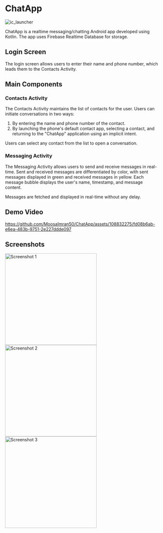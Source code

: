 # ChatApp

![ic_launcher](https://github.com/MoosaImran50/ChatApp/assets/108832275/b87518d9-d72c-48f3-b9ab-1e0fa435d499)

ChatApp is a realtime messaging/chatting Android app developed using Kotlin. The app uses Firebase Realtime Database for storage.

## Login Screen

The login screen allows users to enter their name and phone number, which leads them to the Contacts Activity.

## Main Components

### Contacts Activity

The Contacts Activity maintains the list of contacts for the user. Users can initiate conversations in two ways:

1. By entering the name and phone number of the contact.
2. By launching the phone's default contact app, selecting a contact, and returning to the "ChatApp" application using an implicit intent.

Users can select any contact from the list to open a conversation.

### Messaging Activity

The Messaging Activity allows users to send and receive messages in real-time. Sent and received messages are differentiated by color, with sent messages displayed in green and received messages in yellow. Each message bubble displays the user's name, timestamp, and message content.

Messages are fetched and displayed in real-time without any delay.

## Demo Video

https://github.com/MoosaImran50/ChatApp/assets/108832275/fd08b6ab-e6ea-483b-9751-2e227ddde097

## Screenshots

<img src="https://github.com/MoosaImran50/ChatApp/assets/108832275/09f431fd-59a1-46a7-9293-b512a45b5bbc" alt="Screenshot 1" width="300">
<img src="https://github.com/MoosaImran50/ChatApp/assets/108832275/b2dae34f-4938-44c1-b996-000556fb9b33" alt="Screenshot 2" width="300">
<img src="https://github.com/MoosaImran50/ChatApp/assets/108832275/b17a0b6e-fa82-4463-bda5-8632b5c2648a" alt="Screenshot 3" width="300">

